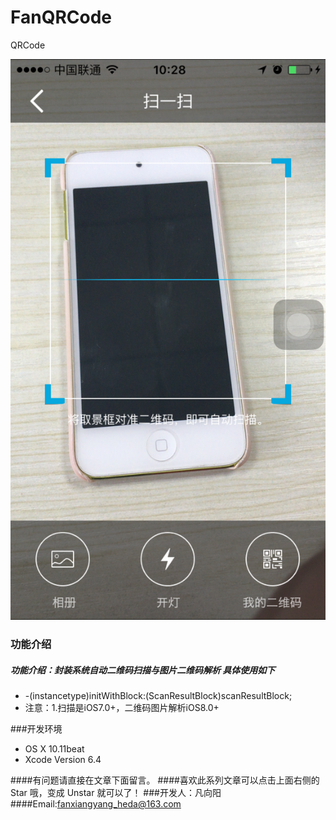 # FanQRCode
QRCode


![二维码](https://github.com/fanxiangyang/FanQRCode/blob/master/erweima.PNG?raw=true)

###  功能介绍

##### 功能介绍：封装系统自动二维码扫描与图片二维码解析 具体使用如下
* -(instancetype)initWithBlock:(ScanResultBlock)scanResultBlock;
* 注意：1.扫描是iOS7.0+，二维码图片解析iOS8.0+

###开发环境

* OS X 10.11beat
* Xcode Version 6.4 

####有问题请直接在文章下面留言。
####喜欢此系列文章可以点击上面右侧的 Star 哦，变成 Unstar 就可以了！ 
###开发人：凡向阳
####Email:fanxiangyang_heda@163.com
